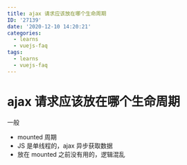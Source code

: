```yaml
---
title: ajax 请求应该放在哪个生命周期
ID: '27139'
date: '2020-12-10 14:20:21'
categories:
  - learns
  - vuejs-faq
tags:
  - learns
  - vuejs-faq
---
```


# ajax 请求应该放在哪个生命周期

一般

- mounted 周期
- JS 是单线程的，ajax 异步获取数据
- 放在 mounted 之前没有用的，逻辑混乱
 
 
